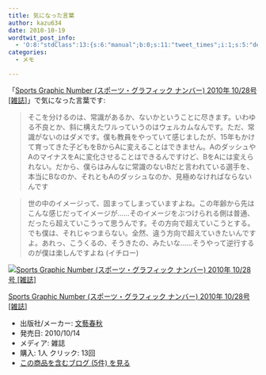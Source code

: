 ```yaml
---
title: 気になった言葉
author: kazu634
date: 2010-10-19
wordtwit_post_info:
  - 'O:8:"stdClass":13:{s:6:"manual";b:0;s:11:"tweet_times";i:1;s:5:"delay";i:0;s:7:"enabled";i:1;s:10:"separation";s:2:"60";s:7:"version";s:3:"3.7";s:14:"tweet_template";b:0;s:6:"status";i:2;s:6:"result";a:0:{}s:13:"tweet_counter";i:2;s:13:"tweet_log_ids";a:1:{i:0;i:5365;}s:9:"hash_tags";a:0:{}s:8:"accounts";a:1:{i:0;s:7:"kazu634";}}'
categories:
  - メモ

---
```

<div class="section">
<p>
    「<a href="http://d.hatena.ne.jp/asin/B0045JEIKU" onclick="__gaTracker('send', 'event', 'outbound-article', 'http://d.hatena.ne.jp/asin/B0045JEIKU', 'Sports Graphic Number (スポーツ・グラフィック ナンバー) 2010年 10/28号 [雑誌]');">Sports Graphic Number (スポーツ・グラフィック ナンバー) 2010年 10/28号 [雑誌]</a>」で気になった言葉です:
</p>
  
<blockquote>
<p>
      そこを分けるのは、常識があるか、ないかということに尽きます。いわゆる不良とか、斜に構えたワルっていうのはウェルカムなんです。ただ、常識がないのはダメです。僕も教員をやっていて感じましたが、15年もかけて育ってきた子どもをBからAに変えることはできません。AのダッシュやAのマイナスをAに変化させることはできるんですけど、BをAには変えられない。だから、僕らはみんなに常識のないBだと言われている選手を、本当にBなのか、それともAのダッシュなのか、見極めなければならないんです
</p>
</blockquote>
  
<blockquote>
<p>
      世の中のイメージって、固まってしまっていますよね。この年齢から先はこんな感じだってイメージが……そのイメージをぶつけられる側は普通、だったら超えていこうって思うんです。その方向で超えていこうとする。でも僕は、それじゃつまらない。全然、違う方向で超えていきたいんですよ。あれっ、こうくるの、そうきたの、みたいな……そうやって逆行するのが僕は楽しんですよね (イチロー)
</p>
</blockquote>
  
<div class="hatena-asin-detail">
<a href="http://www.amazon.co.jp/dp/B0045JEIKU/?tag=hatena_st1-22&ascsubtag=d-7ibv" onclick="__gaTracker('send', 'event', 'outbound-article', 'http://www.amazon.co.jp/dp/B0045JEIKU/?tag=hatena_st1-22&ascsubtag=d-7ibv', '');"><img src="https://images-na.ssl-images-amazon.com/images/I/61GloBTVDqL._SL160_.jpg" class="hatena-asin-detail-image" alt="Sports Graphic Number (スポーツ・グラフィック ナンバー) 2010年 10/28号 [雑誌]" title="Sports Graphic Number (スポーツ・グラフィック ナンバー) 2010年 10/28号 [雑誌]" /></a></p> 
    
<div class="hatena-asin-detail-info">
<p class="hatena-asin-detail-title">
<a href="http://www.amazon.co.jp/dp/B0045JEIKU/?tag=hatena_st1-22&ascsubtag=d-7ibv" onclick="__gaTracker('send', 'event', 'outbound-article', 'http://www.amazon.co.jp/dp/B0045JEIKU/?tag=hatena_st1-22&ascsubtag=d-7ibv', 'Sports Graphic Number (スポーツ・グラフィック ナンバー) 2010年 10/28号 [雑誌]');">Sports Graphic Number (スポーツ・グラフィック ナンバー) 2010年 10/28号 [雑誌]</a>
</p>
      
<ul>
<li>
<span class="hatena-asin-detail-label">出版社/メーカー:</span> <a href="http://d.hatena.ne.jp/keyword/%CA%B8%E9%BA%BD%D5%BD%A9" onclick="__gaTracker('send', 'event', 'outbound-article', 'http://d.hatena.ne.jp/keyword/%CA%B8%E9%BA%BD%D5%BD%A9', '文藝春秋');" class="keyword">文藝春秋</a>
</li>
<li>
<span class="hatena-asin-detail-label">発売日:</span> 2010/10/14
</li>
<li>
<span class="hatena-asin-detail-label">メディア:</span> 雑誌
</li>
<li>
<span class="hatena-asin-detail-label">購入</span>: 1人 <span class="hatena-asin-detail-label">クリック</span>: 13回
</li>
<li>
<a href="http://d.hatena.ne.jp/asin/B0045JEIKU" onclick="__gaTracker('send', 'event', 'outbound-article', 'http://d.hatena.ne.jp/asin/B0045JEIKU', 'この商品を含むブログ (5件) を見る');" target="_blank">この商品を含むブログ (5件) を見る</a>
</li>
</ul>
</div>
    
<div class="hatena-asin-detail-foot">
</div>
</div>
</div>
